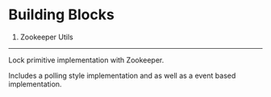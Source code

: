 Building Blocks
===============

1. Zookeeper Utils
------------------

Lock primitive implementation with Zookeeper.

Includes a polling style implementation and as well as a event based 
implementation.

